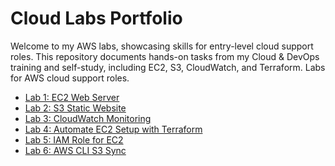 # Cloud Labs Portfolio
Welcome to my AWS labs, showcasing skills for entry-level cloud support roles. This repository documents hands-on tasks from my Cloud & DevOps training and self-study, including EC2, S3, CloudWatch, and Terraform.
Labs for AWS cloud support roles.
- [Lab 1: EC2 Web Server](lab1-ec2/ec2-web-server.md)
- [Lab 2: S3 Static Website](lab2-s3/s3-static-website.md)
- [Lab 3: CloudWatch Monitoring](lab3-cloudwatch/cloudwatch-monitoring.md)
- [Lab 4: Automate EC2 Setup with Terraform](lab4-terraform/terraform-ec2.md)
- [Lab 5: IAM Role for EC2](lab5-iam/iam-role.md)
- [Lab 6: AWS CLI S3 Sync](lab6-cli/s3-cli-sync.md)
